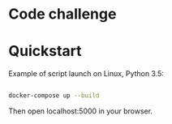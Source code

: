 # Code challenge


# Quickstart

Example of script launch on Linux, Python 3.5:

```bash

docker-compose up --build

```


Then open localhost:5000 in your browser.